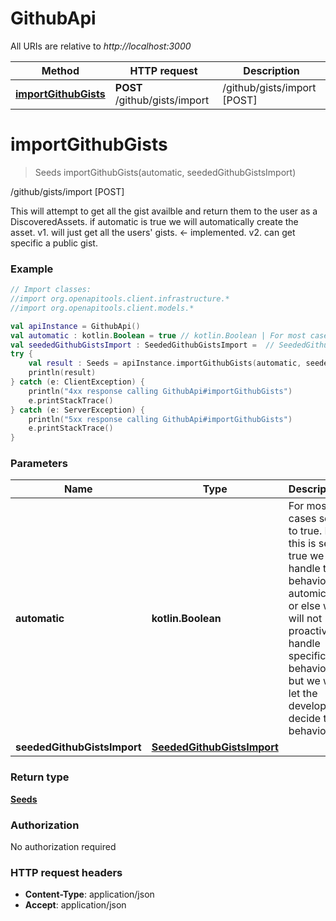 # GithubApi

All URIs are relative to *http://localhost:3000*

Method | HTTP request | Description
------------- | ------------- | -------------
[**importGithubGists**](GithubApi.md#importGithubGists) | **POST** /github/gists/import | /github/gists/import [POST]


<a name="importGithubGists"></a>
# **importGithubGists**
> Seeds importGithubGists(automatic, seededGithubGistsImport)

/github/gists/import [POST]

This will attempt to get all the gist availble and return them to the user as a DiscoveredAssets.  if automatic is true we will automatically create the asset.  v1. will just get all the users&#39; gists. &lt;- implemented. v2. can get specific a public gist.

### Example
```kotlin
// Import classes:
//import org.openapitools.client.infrastructure.*
//import org.openapitools.client.models.*

val apiInstance = GithubApi()
val automatic : kotlin.Boolean = true // kotlin.Boolean | For most cases set to true. If this is set to true we will handle the behavior automically or else we will not proactively handle specific behavior but we will let the developer decide the behavior.
val seededGithubGistsImport : SeededGithubGistsImport =  // SeededGithubGistsImport | 
try {
    val result : Seeds = apiInstance.importGithubGists(automatic, seededGithubGistsImport)
    println(result)
} catch (e: ClientException) {
    println("4xx response calling GithubApi#importGithubGists")
    e.printStackTrace()
} catch (e: ServerException) {
    println("5xx response calling GithubApi#importGithubGists")
    e.printStackTrace()
}
```

### Parameters

Name | Type | Description  | Notes
------------- | ------------- | ------------- | -------------
 **automatic** | **kotlin.Boolean**| For most cases set to true. If this is set to true we will handle the behavior automically or else we will not proactively handle specific behavior but we will let the developer decide the behavior. | [optional] [default to true]
 **seededGithubGistsImport** | [**SeededGithubGistsImport**](SeededGithubGistsImport.md)|  | [optional]

### Return type

[**Seeds**](Seeds.md)

### Authorization

No authorization required

### HTTP request headers

 - **Content-Type**: application/json
 - **Accept**: application/json

